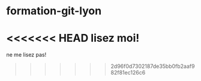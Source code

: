 # formation-git-lyon
<<<<<<< HEAD
lisez moi!
=======
ne me lisez pas!
>>>>>>> 2d96f0d7302187de35bb0fb2aaf982f81ec126c6
